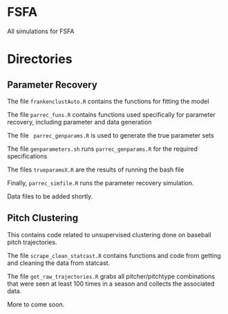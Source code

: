 # FSFA
All simulations for FSFA

# Directories

## Parameter Recovery

  The file `frankenclustAuto.R` contains the functions for fitting the model
  
  The file `parrec_funs.R` contains functions used specifically for parameter recovery, including parameter and data generation
  
  The file ` parrec_genparams.R` is used to generate the true parameter sets
  
  The file `genparameters.sh` runs `parrec_genparams.R` for the required specifications
  
  The files `trueparamsX.R` are the results of running the bash file
  
  Finally, `parrec_simfile.R` runs the parameter recovery simulation. 

Data files to be added shortly. 

## Pitch Clustering

This contains code related to unsupervised clustering done on baseball pitch trajectories.

  The file `scrape_clean_statcast.R` contains functions and code from getting and cleaning the data from statcast.

  The file `get_raw_trajectories.R` grabs all pitcher/pitchtype combinations that were seen at least 100 times in a season and collects the associated data.

More to come soon.
